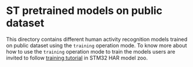 # ST pretrained models on public dataset

This directory contains different human activity recognition models trained on public dataset using the `training` operation mode.
To know more about how to use the `training` operation mode to train the models users are invited to follow [training tutorial](../../../src/training/README.md) in STM32 HAR model zoo.
